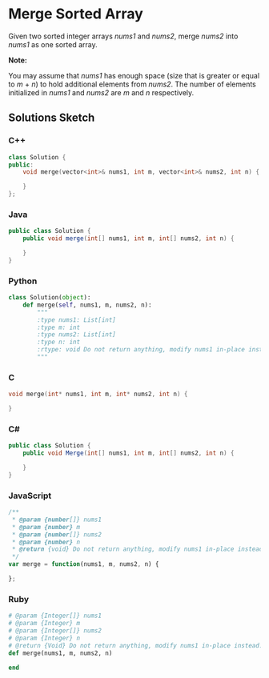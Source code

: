 # Merge Sorted Array

Given two sorted integer arrays *nums1* and *nums2*, merge *nums2* into *nums1* as one sorted array.

**Note:**

You may assume that *nums1* has enough space (size that is greater or equal to *m* + *n*) to hold additional elements from *nums2*. The number of elements initialized in *nums1* and *nums2* are *m* and *n* respectively.

## Solutions Sketch

### C++
```C++
class Solution {
public:
    void merge(vector<int>& nums1, int m, vector<int>& nums2, int n) {

    }
};
```

### Java
```Java
public class Solution {
    public void merge(int[] nums1, int m, int[] nums2, int n) {

    }
}
```

### Python
```Python
class Solution(object):
    def merge(self, nums1, m, nums2, n):
        """
        :type nums1: List[int]
        :type m: int
        :type nums2: List[int]
        :type n: int
        :rtype: void Do not return anything, modify nums1 in-place instead.
        """
```

### C
```C
void merge(int* nums1, int m, int* nums2, int n) {

}
```

### C# 
```C#
public class Solution {
    public void Merge(int[] nums1, int m, int[] nums2, int n) {

    }
}
```

### JavaScript
```JavaScript
/**
 * @param {number[]} nums1
 * @param {number} m
 * @param {number[]} nums2
 * @param {number} n
 * @return {void} Do not return anything, modify nums1 in-place instead.
 */
var merge = function(nums1, m, nums2, n) {

};
```

### Ruby
```Ruby
# @param {Integer[]} nums1
# @param {Integer} m
# @param {Integer[]} nums2
# @param {Integer} n
# @return {Void} Do not return anything, modify nums1 in-place instead.
def merge(nums1, m, nums2, n)

end
```
